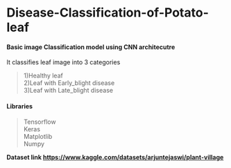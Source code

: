# Disease-Classification-of-Potato-leaf
 
#### Basic image Classification model using CNN architecutre   
It classifies leaf image into 3 categories  
> 1)Healthy leaf  
2)Leaf with Early_blight disease  
3)Leaf with Late_blight disease

#### Libraries 
> Tensorflow  
> Keras  
> Matplotlib  
> Numpy  

**Dataset link <https://www.kaggle.com/datasets/arjuntejaswi/plant-village>**
